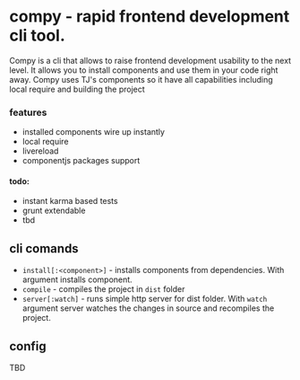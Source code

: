 compy - rapid frontend development cli tool.
=====
Compy is a cli that allows to raise frontend development usability to the next level. It allows you to install components and use them in your code right away. Compy uses TJ's components so it have all capabilities including local require and building the project

### features
* installed components wire up instantly
* local require
* livereload
* componentjs packages support

#### todo:
- instant karma based tests
- grunt extendable
- tbd

## cli comands
* ```install[:<component>]``` - installs components from dependencies. With argument installs component.
* ```compile``` - compiles the project in ```dist``` folder
* ```server[:watch]``` - runs simple http server for dist folder. With ```watch``` argument server watches the changes in source and recompiles the project.

## config
TBD



